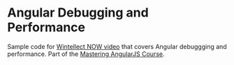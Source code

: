 Angular Debugging and Performance
=================================

Sample code for [Wintellect NOW video](https://www.wintellectnow.com/Videos/Watch/angularjs-debugging-and-performance) that covers Angular debuggging and performance. Part of the [Mastering AngularJS Course](https://www.wintellectnow.com/course/detail/mastering-angularjs).
